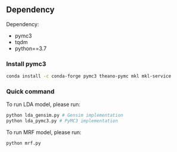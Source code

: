 ## Dependency

Dependency:
- pymc3
- tqdm
- python==3.7

### Install pymc3

```bash
conda install -c conda-forge pymc3 theano-pymc mkl mkl-service
```

### Quick command
To run LDA model, please run:
```python
python lda_gensim.py # Gensim implementation
python lda_pymc3.py # PyMC3 implementation
```

To run MRF model, please run:
```python
python mrf.py
```